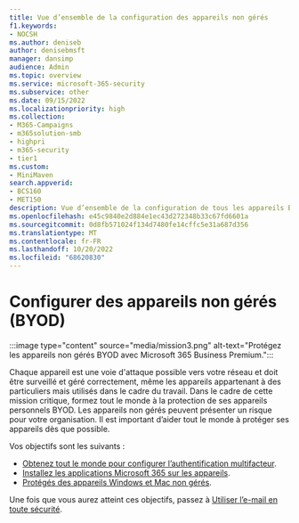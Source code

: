 ```yaml
---
title: Vue d’ensemble de la configuration des appareils non gérés
f1.keywords:
- NOCSH
ms.author: deniseb
author: denisebmsft
manager: dansimp
audience: Admin
ms.topic: overview
ms.service: microsoft-365-security
ms.subservice: other
ms.date: 09/15/2022
ms.localizationpriority: high
ms.collection:
- M365-Campaigns
- m365solution-smb
- highpri
- m365-security
- tier1
ms.custom:
- MiniMaven
search.appverid:
- BCS160
- MET150
description: Vue d’ensemble de la configuration de tous les appareils BYOD avec protection contre les cyberattaques et autres menaces et vulnérabilités malveillantes.
ms.openlocfilehash: e45c9840e2d884e1ec43d272348b33c67fd6601a
ms.sourcegitcommit: 0d8fb571024f134d7480fe14cffc5e31a687d356
ms.translationtype: MT
ms.contentlocale: fr-FR
ms.lasthandoff: 10/20/2022
ms.locfileid: "68620830"
---
```

# <a name="set-up-unmanaged-byod-devices"></a>Configurer des appareils non gérés (BYOD)

:::image type="content" source="media/mission3.png" alt-text="Protégez les appareils non gérés BYOD avec Microsoft 365 Business Premium.":::

Chaque appareil est une voie d'attaque possible vers votre réseau et doit être surveillé et géré correctement, même les appareils appartenant à des particuliers mais utilisés dans le cadre du travail. Dans le cadre de cette mission critique, formez tout le monde à la protection de ses appareils personnels BYOD. Les appareils non gérés peuvent présenter un risque pour votre organisation. Il est important d’aider tout le monde à protéger ses appareils dès que possible.

Vos objectifs sont les suivants :

- [Obtenez tout le monde pour configurer l’authentification multifacteur](m365bp-multifactor-authentication.md).
- [Installez les applications Microsoft 365 sur les appareils](m365bp-install-office-apps.md).
- [Protégés des appareils Windows et Mac non gérés](m365bp-protect-pcs-macs.md).

Une fois que vous aurez atteint ces objectifs, passez à [Utiliser l’e-mail en toute sécurité](m365bp-protect-email-overview.md).
